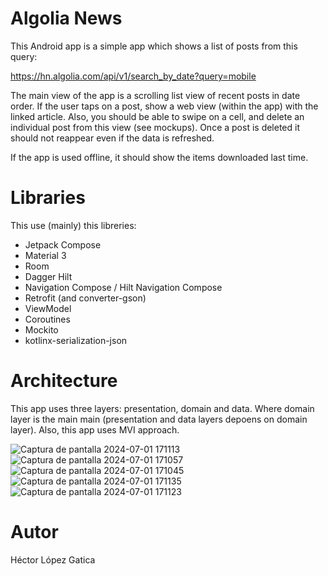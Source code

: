 # Algolia News
 
This Android app is a simple app which shows a list of posts from this query:

https://hn.algolia.com/api/v1/search_by_date?query=mobile

The main view of the app is a scrolling list view of recent posts in date order. If the user taps
on a post, show a web view (within the app) with the linked article. Also, you should be able
to swipe on a cell, and delete an individual post from this view (see mockups). Once a post is
deleted it should not reappear even if the data is refreshed.

If the app is used offline, it should show the items downloaded last time.

# Libraries
This use (mainly) this libreries:
- Jetpack Compose
- Material 3
- Room
- Dagger Hilt
- Navigation Compose / Hilt Navigation Compose
- Retrofit (and converter-gson)
- ViewModel
- Coroutines
- Mockito
- kotlinx-serialization-json

# Architecture
This app uses three layers: presentation, domain and data. Where domain layer is the main main (presentation and data layers depoens on domain layer). Also, this app uses MVI approach.

![Captura de pantalla 2024-07-01 171113](https://github.com/hectorlopezgatica/AlgoliaNews/assets/116033767/614525d1-4ba4-4033-92ee-d953bad37a3f)
![Captura de pantalla 2024-07-01 171057](https://github.com/hectorlopezgatica/AlgoliaNews/assets/116033767/5f19d2fe-cf8b-4f85-a7d7-f0e5fba45236)
![Captura de pantalla 2024-07-01 171045](https://github.com/hectorlopezgatica/AlgoliaNews/assets/116033767/8667c256-8478-4552-b993-63f0149f254f)
![Captura de pantalla 2024-07-01 171135](https://github.com/hectorlopezgatica/AlgoliaNews/assets/116033767/4ee3292c-7ed5-438c-81ec-7b88ad9f42e8)
![Captura de pantalla 2024-07-01 171123](https://github.com/hectorlopezgatica/AlgoliaNews/assets/116033767/13dc30a7-0a72-4866-b10f-71a1fdbc8eba)

# Autor
Héctor López Gatica
